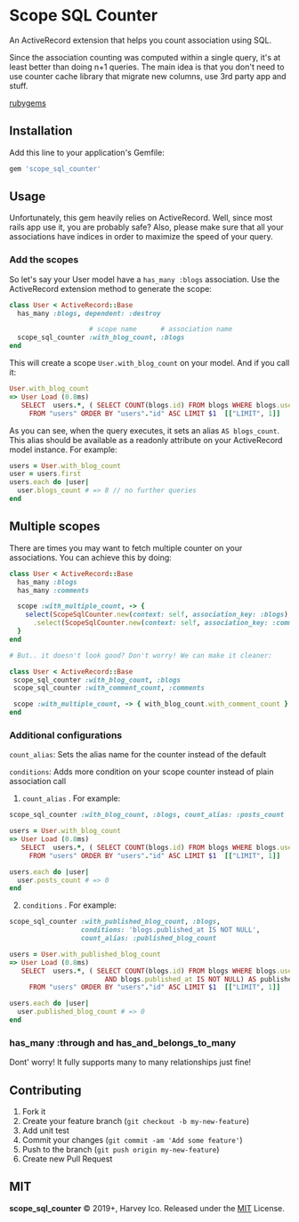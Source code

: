 # Scope SQL Counter
An ActiveRecord extension that helps you count association using SQL.

Since the association counting was computed within a single query, it's at least better
than doing n+1 queries. The main idea is that you don't need to use counter cache library
that migrate new columns, use 3rd party app and stuff.

[rubygems](https://rubygems.org/gems/scope_sql_counter)

## Installation
Add this line to your application's Gemfile:

```ruby
gem 'scope_sql_counter'
```

## Usage
Unfortunately, this gem heavily relies on ActiveRecord. Well, since most
rails app use it, you are probably safe? Also, please make sure that all your
associations have indices in order to maximize the speed of your query.

### Add the scopes
So let's say your User model have a `has_many :blogs` association.
Use the ActiveRecord extension method to generate the scope:
```ruby
class User < ActiveRecord::Base
  has_many :blogs, dependent: :destroy

                    # scope name      # association name
  scope_sql_counter :with_blog_count, :blogs
end
```

This will create a scope `User.with_blog_count` on your model. And if you call it:
```ruby
User.with_blog_count
=> User Load (0.8ms)
   SELECT  users.*, ( SELECT COUNT(blogs.id) FROM blogs WHERE blogs.user_id = users.id ) AS blogs_count
     FROM "users" ORDER BY "users"."id" ASC LIMIT $1  [["LIMIT", 1]]
```

As you can see, when the query executes, it sets an alias `AS blogs_count`.
This alias should be available as a readonly attribute on your
ActiveRecord model instance. For example:

```ruby
users = User.with_blog_count
user = users.first
users.each do |user|
  user.blogs_count # => 8 // no further queries
end
```

## Multiple scopes
There are times you may want to fetch multiple counter on your associations.
You can achieve this by doing:
```ruby
class User < ActiveRecord::Base
  has_many :blogs
  has_many :comments

  scope :with_multiple_count, -> {
    select(ScopeSqlCounter.new(context: self, association_key: :blogs).call)
      .select(ScopeSqlCounter.new(context: self, association_key: :comments).call)
  }
end

# But.. it doesn't look good? Don't worry! We can make it cleaner:

class User < ActiveRecord::Base
 scope_sql_counter :with_blog_count, :blogs
 scope_sql_counter :with_comment_count, :comments

 scope :with_multiple_count, -> { with_blog_count.with_comment_count }
end
```

### Additional configurations
`count_alias`: Sets the alias name for the counter instead of the default

`conditions`: Adds more condition on your scope counter instead of plain association call

1. `count_alias` . For example:
```ruby
scope_sql_counter :with_blog_count, :blogs, count_alias: :posts_count
```
```ruby
users = User.with_blog_count
=> User Load (0.8ms)
   SELECT  users.*, ( SELECT COUNT(blogs.id) FROM blogs WHERE blogs.user_id = users.id ) AS posts_count
     FROM "users" ORDER BY "users"."id" ASC LIMIT $1  [["LIMIT", 1]]

users.each do |user|
  user.posts_count # => 0
end
```

2. `conditions` . For example:
```ruby
scope_sql_counter :with_published_blog_count, :blogs,
                  conditions: 'blogs.published_at IS NOT NULL',
                  count_alias: :published_blog_count
```
```ruby
users = User.with_published_blog_count
=> User Load (0.8ms)
   SELECT  users.*, ( SELECT COUNT(blogs.id) FROM blogs WHERE blogs.user_id = users.id
                        AND blogs.published_at IS NOT NULL) AS published_blog_count
     FROM "users" ORDER BY "users"."id" ASC LIMIT $1  [["LIMIT", 1]]

users.each do |user|
  user.published_blog_count # => 0
end
```

### has_many :through and has_and_belongs_to_many
Dont' worry! It fully supports many to many relationships just fine!

## Contributing
1. Fork it
2. Create your feature branch (`git checkout -b my-new-feature`)
3. Add unit test
4. Commit your changes (`git commit -am 'Add some feature'`)
5. Push to the branch (`git push origin my-new-feature`)
6. Create new Pull Request


## MIT
**scope_sql_counter** © 2019+, Harvey Ico. Released under the [MIT](http://mit-license.org/) License.
